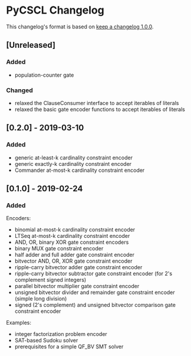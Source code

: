 # PyCSCL Changelog

This changelog's format is based on [keep a changelog 1.0.0](https://keepachangelog.com/en/1.0.0/).

## [Unreleased]
### Added
- population-counter gate

### Changed
- relaxed the ClauseConsumer interface to accept iterables of literals
- relaxed the basic gate encoder functions to accept iterables of literals


## [0.2.0] - 2019-03-10
### Added
- generic at-least-k cardinality constraint encoder
- generic exactly-k cardinality constraint encoder
- Commander at-most-k cardinality constraint encoder


## [0.1.0] - 2019-02-24
### Added
Encoders:
- binomial at-most-k cardinality constraint encoder
- LTSeq at-most-k cardinality constraint encoder
- AND, OR, binary XOR gate constraint encoders
- binary MUX gate constraint encoder
- half adder and full adder gate constraint encoder
- bitvector AND, OR, XOR gate constraint encoder
- ripple-carry bitvector adder gate constraint encoder
- ripple-carry bitvector subtractor gate constraint encoder (for 2's complement signed integers)
- parallel bitvector multiplier gate constraint encoder
- unsigned bitvector divider and remainder gate constraint encoder (simple long division)
- signed (2's complement) and unsigned bitvector comparison gate constraint encoder

Examples:
- integer factorization problem encoder
- SAT-based Sudoku solver
- prerequisites for a simple QF_BV SMT solver
